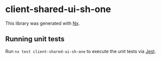 # client-shared-ui-sh-one

This library was generated with [Nx](https://nx.dev).

## Running unit tests

Run `nx test client-shared-ui-sh-one` to execute the unit tests via [Jest](https://jestjs.io).

